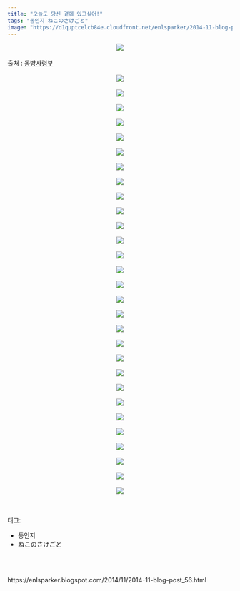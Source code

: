 ```yaml
---
title: "오늘도 당신 곁에 있고싶어!"
tags: "동인지 ねこのさけごと"
image: "https://d1quptcelcb84e.cloudfront.net/enlsparker/2014-11-blog-post_56/001.png"
---
```

<div class="article">
<div class="post-body entry-content" id="post-body-7867799305406000466" itemprop="description articleBody">
<div class="separator" style="clear: both; text-align: center;">
<img src="{{ site.imgserver8 }}/enlsparker/2014-11-blog-post_56/001.png"/></div>
<br/>
<a name="more"></a>출처 : <a href="http://cafe.naver.com/touhouheadquarters">동방사령부</a><br/>
<br/>
<div class="separator" style="clear: both; text-align: center;">
<img src="{{ site.imgserver8 }}/enlsparker/2014-11-blog-post_56/002.png"/></div>
<br/>
<div class="separator" style="clear: both; text-align: center;">
<img src="{{ site.imgserver8 }}/enlsparker/2014-11-blog-post_56/003.png"/></div>
<br/>
<div class="separator" style="clear: both; text-align: center;">
<img src="{{ site.imgserver8 }}/enlsparker/2014-11-blog-post_56/004.png"/></div>
<br/>
<div class="separator" style="clear: both; text-align: center;">
<img src="{{ site.imgserver8 }}/enlsparker/2014-11-blog-post_56/005.png"/></div>
<br/>
<div class="separator" style="clear: both; text-align: center;">
<img src="{{ site.imgserver8 }}/enlsparker/2014-11-blog-post_56/006.png"/></div>
<br/>
<div class="separator" style="clear: both; text-align: center;">
<img src="{{ site.imgserver8 }}/enlsparker/2014-11-blog-post_56/007.png"/></div>
<br/>
<div class="separator" style="clear: both; text-align: center;">
<img src="{{ site.imgserver8 }}/enlsparker/2014-11-blog-post_56/008.png"/></div>
<br/>
<div class="separator" style="clear: both; text-align: center;">
<img src="{{ site.imgserver8 }}/enlsparker/2014-11-blog-post_56/009.png"/></div>
<br/>
<div class="separator" style="clear: both; text-align: center;">
<img src="{{ site.imgserver8 }}/enlsparker/2014-11-blog-post_56/010.png"/></div>
<br/>
<div class="separator" style="clear: both; text-align: center;">
<img src="{{ site.imgserver8 }}/enlsparker/2014-11-blog-post_56/011.png"/></div>
<br/>
<div class="separator" style="clear: both; text-align: center;">
<img src="{{ site.imgserver8 }}/enlsparker/2014-11-blog-post_56/012.png"/></div>
<br/>
<div class="separator" style="clear: both; text-align: center;">
<img src="{{ site.imgserver8 }}/enlsparker/2014-11-blog-post_56/013.png"/></div>
<br/>
<div class="separator" style="clear: both; text-align: center;">
<img src="{{ site.imgserver8 }}/enlsparker/2014-11-blog-post_56/014.png"/></div>
<br/>
<div class="separator" style="clear: both; text-align: center;">
<img src="{{ site.imgserver8 }}/enlsparker/2014-11-blog-post_56/015.png"/></div>
<br/>
<div class="separator" style="clear: both; text-align: center;">
<img src="{{ site.imgserver8 }}/enlsparker/2014-11-blog-post_56/016.png"/></div>
<br/>
<div class="separator" style="clear: both; text-align: center;">
<img src="{{ site.imgserver8 }}/enlsparker/2014-11-blog-post_56/017.png"/></div>
<br/>
<div class="separator" style="clear: both; text-align: center;">
<img src="{{ site.imgserver8 }}/enlsparker/2014-11-blog-post_56/018.png"/></div>
<br/>
<div class="separator" style="clear: both; text-align: center;">
<img src="{{ site.imgserver8 }}/enlsparker/2014-11-blog-post_56/019.png"/></div>
<br/>
<div class="separator" style="clear: both; text-align: center;">
<img src="{{ site.imgserver8 }}/enlsparker/2014-11-blog-post_56/020.png"/></div>
<br/>
<div class="separator" style="clear: both; text-align: center;">
<img src="{{ site.imgserver8 }}/enlsparker/2014-11-blog-post_56/021.png"/></div>
<br/>
<div class="separator" style="clear: both; text-align: center;">
<img src="{{ site.imgserver8 }}/enlsparker/2014-11-blog-post_56/022.png"/></div>
<br/>
<div class="separator" style="clear: both; text-align: center;">
<img src="{{ site.imgserver8 }}/enlsparker/2014-11-blog-post_56/023.png"/></div>
<br/>
<div class="separator" style="clear: both; text-align: center;">
<img src="{{ site.imgserver8 }}/enlsparker/2014-11-blog-post_56/024.png"/></div>
<br/>
<div class="separator" style="clear: both; text-align: center;">
<img src="{{ site.imgserver8 }}/enlsparker/2014-11-blog-post_56/025.png"/></div>
<br/>
<div class="separator" style="clear: both; text-align: center;">
<img src="{{ site.imgserver8 }}/enlsparker/2014-11-blog-post_56/026.png"/></div>
<br/>
<div class="separator" style="clear: both; text-align: center;">
<img src="{{ site.imgserver8 }}/enlsparker/2014-11-blog-post_56/027.png"/></div>
<br/>
<div class="separator" style="clear: both; text-align: center;">
<img src="{{ site.imgserver8 }}/enlsparker/2014-11-blog-post_56/028.png"/></div>
<br/>
<div class="separator" style="clear: both; text-align: center;">
<img src="{{ site.imgserver8 }}/enlsparker/2014-11-blog-post_56/029.png"/></div>
<br/>
<div class="separator" style="clear: both; text-align: center;">
<img src="{{ site.imgserver8 }}/enlsparker/2014-11-blog-post_56/030.png"/></div>
<br/>
<div style="clear: both;"></div>
</div></div><br/>
<div class="tagTrail">
<p>태그: </p>
<ul>
<li>동인지</li>
<li>ねこのさけごと</li>
</ul>
</div><br/>

<br/>
<p id="refer">https://enlsparker.blogspot.com/2014/11/2014-11-blog-post_56.html</p>
<br/>

